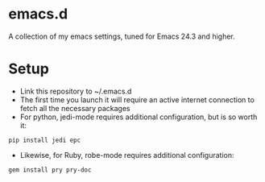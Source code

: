 emacs.d
=======

A collection of my emacs settings, tuned for Emacs 24.3 and higher.

Setup
=====

* Link this repository to ~/.emacs.d
* The first time you launch it will require an active internet connection to fetch all the necessary packages
* For python, jedi-mode requires additional configuration, but is so worth it:

```
pip install jedi epc
```

* Likewise, for Ruby, robe-mode requires additional configuration:

``
gem install pry pry-doc
``
